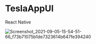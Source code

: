 # TeslaAppUI
React Native

![Screenshot_2021-09-05-15-54-51-66_f73b71075b1de7323614b647fe394240](https://user-images.githubusercontent.com/60136202/132124008-83c96414-a2e4-47e0-92bb-3c2255add96f.png)

